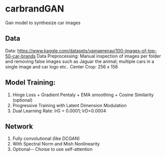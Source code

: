 # carbrandGAN
Gan model to synthesize car images

## Data
Data: https://www.kaggle.com/datasets/yamaerenay/100-images-of-top-50-car-brands
Data Preprocessing: Manual inspection of images per folder and removing false images such as Jaguar the animal; multiple cars in a single image and car logo etc..
Center Crop: 256 x 158
## Model Training:
1. Hinge Loss  + Gradient Pentaly + EMA smoothing + Cosine Similarity (optional)
2. Progressive Training with Latent Dimension Modulation
3. Dual Learning Rate: lrG = 0.0001; lrD=0.0004
## Network
1. Fully convolutional (like DCGAN)
2. With Spectral Norm and Mish Nonlinearity
3. Optional-- Choise to use self-attention

